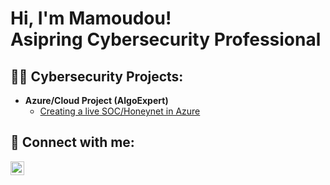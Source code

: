 <h1>Hi, I'm Mamoudou! <br/> Asipring Cybersecurity Professional

<h2>👨‍💻 Cybersecurity Projects:</h2>

- <b>Azure/Cloud Project (AlgoExpert)</b>
  - [Creating a live SOC/Honeynet in Azure](https://github.com/Kurosms/Azure-SOC/blob/main/README.md)


<h2> 🤳 Connect with me:</h2>

[<img align="left" alt="JoshMadakor | LinkedIn" width="22px" src="https://cdn.jsdelivr.net/npm/simple-icons@v3/icons/linkedin.svg" />][linkedin]



[linkedin]: https://www.linkedin.com/in/mamoudou-sissoko-775308230/

<!--
**joshmadakor1/joshmadakor1** is a ✨ _special_ ✨ repository because its `README.md` (this file) appears on your GitHub profile.

Here are some ideas to get you started:

- 🔭 I’m currently working on ...
- 🌱 I’m currently learning ...
- 👯 I’m looking to collaborate on ...
- 🤔 I’m looking for help with ...
- 💬 Ask me about ...
- 📫 How to reach me: ...
- 😄 Pronouns: ...
- ⚡ Fun fact: ...
-->
